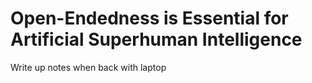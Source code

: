 # Open-Endedness is Essential for Artificial Superhuman Intelligence

Write up notes when back with laptop